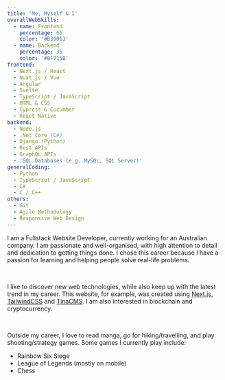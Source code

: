 ```yaml
---
title: 'Me, Myself & I'
overallWebSkills:
  - name: Frontend
    percentage: 65
    color: '#B39063'
  - name: Backend
    percentage: 35
    color: '#8F715B'
frontend:
  - Next.js / React
  - Nuxt.js / Vue
  - Angular
  - Svelte
  - TypeScript / JavaScript
  - HTML & CSS
  - Cypress & Cucumber
  - React Native
backend:
  - Node.js
  - .Net Core (C#)
  - Django (Python)
  - Rest APIs
  - GraphQL APIs
  - 'SQL Databases (e.g. MySQL, SQL Server)'
generalCoding:
  - Python
  - TypeScript / JavaScript
  - C#
  - C / C++
others:
  - Git
  - Agile Methodology
  - Responsive Web Design
---
```


I am a Fullstack Website Developer, currently working for an Australian company. I am passionate and well-organised, with high attention to detail and dedication to getting things done. I chose this career because I have a passion for learning and helping people solve real-life problems.

&nbsp;

I like to discover new web technologies, while also keep up with the latest trend in my career. This website, for example, was created using [Next.js](https://nextjs.org/), [TailwindCSS](https://tailwindcss.com/) and [TinaCMS](https://tina.io/). I am also interested in blockchain and cryptocurrency.

&nbsp;

Outside my career, I love to read manga, go for hiking/travelling, and play shooting/strategy games. Some games I currently play include:

- Rainbow Six Siege
- League of Legends (mostly on mobile)
- Chess
